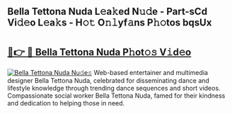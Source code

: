 ## Bella Tettona Nuda L𝚎a𝚔ed N𝚞𝚍e - Part-sCd Vi𝚍𝚎o L𝚎a𝚔s - H𝚘𝚝 O𝚗𝚕yf𝚊ns P𝚑𝚘tos bqsUx

# <h2><a href="http://kfd8g6t.oniu.top/?m=Bella+Tettona+Nuda">🔗👉 🔴 Bella Tettona Nuda P𝚑ot𝚘𝚜 V𝚒d𝚎o</a></h2>

[![Bella Tettona Nuda Nu𝚍e𝚜](https://i.imgur.com/0qMVB7G.gif)](http://kfd8g6t.oniu.top/?m=Bella+Tettona+Nuda)
Web-based entertainer and multimedia designer Bella Tettona Nuda, celebrated for disseminating dance and lifestyle knowledge through trending dance sequences and short videos. Compassionate social worker Bella Tettona Nuda, famed for their kindness and dedication to helping those in need.  
